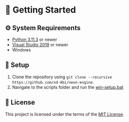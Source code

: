 # 🚀 Getting Started

## ⚙️ System Requirements

- [Python 3.11.3](https://www.python.org/downloads/) or newer
- [Visual Studio 2019](https://visualstudio.microsoft.com/) or newer
- Windows

## 📖 Setup

1. Clone the repository using `git clone --recursive https://github.com/xd-Abi/neon-engine`.
2. Navigate to the scripts folder and run the [win-setup.bat](/scripts/win-setup.bat)

## 🔑 License

This project is licensed under the terms of the [MIT License](/LICENSE).
